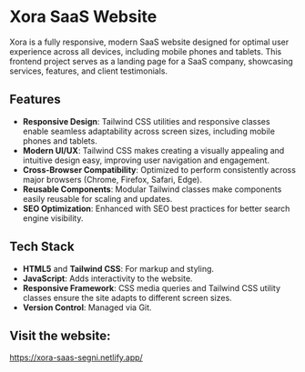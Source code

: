 # Xora SaaS Website

Xora is a fully responsive, modern SaaS website designed for optimal user experience across all devices, including mobile phones and tablets. This frontend project serves as a landing page for a SaaS company, showcasing services, features, and client testimonials.

## Features

- **Responsive Design**: Tailwind CSS utilities and responsive classes enable seamless adaptability across screen sizes, including mobile phones and tablets.
- **Modern UI/UX**: Tailwind CSS makes creating a visually appealing and intuitive design easy, improving user navigation and engagement.
- **Cross-Browser Compatibility**: Optimized to perform consistently across major browsers (Chrome, Firefox, Safari, Edge).
- **Reusable Components**: Modular Tailwind classes make components easily reusable for scaling and updates.
- **SEO Optimization**: Enhanced with SEO best practices for better search engine visibility.

## Tech Stack

- **HTML5** and **Tailwind CSS**: For markup and styling.
- **JavaScript**: Adds interactivity to the website.
- **Responsive Framework**: CSS media queries and Tailwind CSS utility classes ensure the site adapts to different screen sizes.
- **Version Control**: Managed via Git.

## Visit the website:

https://xora-saas-segni.netlify.app/
